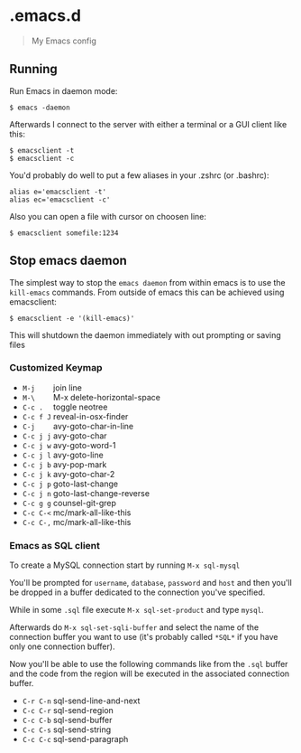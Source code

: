 # .emacs.d
> My Emacs config

## Running

Run Emacs in daemon mode:
    
    $ emacs -daemon
    
Afterwards I connect to the server with either a terminal or a GUI client like this:

    $ emacsclient -t
    $ emacsclient -c

You'd probably do well to put a few aliases in your .zshrc (or .bashrc):

    alias e='emacsclient -t'
    alias ec='emacsclient -c'

Also you can open a file with cursor on choosen line:

    $ emacsclient somefile:1234

## Stop emacs daemon

The simplest way to stop the `emacs daemon` from within emacs is to use the `kill-emacs` commands.
From outside of emacs this can be achieved using emacsclient:

    $ emacsclient -e '(kill-emacs)'

This will shutdown the daemon immediately with out prompting or saving files


### Customized Keymap

  * `M-j    `  join line
  * `M-\    `  M-x delete-horizontal-space
  * `C-c .  `  toggle neotree
  * `C-c f J`  reveal-in-osx-finder
  * `C-j    `  avy-goto-char-in-line
  * `C-c j j`  avy-goto-char
  * `C-c j w`  avy-goto-word-1
  * `C-c j l`  avy-goto-line
  * `C-c j b`  avy-pop-mark
  * `C-c j k`  avy-goto-char-2
  * `C-c j p`  goto-last-change
  * `C-c j n`  goto-last-change-reverse
  * `C-c g g`  counsel-git-grep
  * `C-c C-<`  mc/mark-all-like-this
  * `C-c C-,`  mc/mark-all-like-this

### Emacs as SQL client

To create a MySQL connection start by running `M-x sql-mysql`

You'll be prompted for `username`, `database`, `password` and `host` and then you'll be dropped in a buffer dedicated to the connection you've specified.

While in some `.sql` file execute `M-x sql-set-product` and type `mysql`.

Afterwards do `M-x sql-set-sqli-buffer` and select the name of the connection buffer you want to use (it's probably called `*SQL*` if you have only one connection buffer).

Now you'll be able to use the following commands like from the `.sql` buffer and the code from the region will be executed in the associated connection buffer.

  * `C-r C-n` sql-send-line-and-next
  * `C-c C-r` sql-send-region
  * `C-c C-b` sql-send-buffer
  * `C-c C-s` sql-send-string
  * `C-c C-c` sql-send-paragraph
